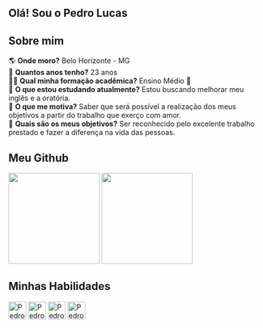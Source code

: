 
## Olá! Sou o Pedro Lucas

## Sobre mim
:earth_americas: <b>Onde moro?</b> Belo Horizonte - MG <br>
:birthday: <b>Quantos anos tenho?</b> 23 anos <br>
:man_student:	<b>Qual minha formação acadêmica?</b> Ensino Médio :thinking:	<br>
:open_book:	<b>O que estou estudando atualmente?</b> Estou buscando melhorar meu inglês e a oratória. <br>
:blue_book:	<b>O que me motiva?</b> Saber que será possível a realização dos meus objetivos a partir do trabalho que exerço com amor.<br>
:beginner: <b>Quais são os meus objetivos?</b> Ser reconhecido pelo excelente trabalho prestado e fazer a diferença na vida das pessoas. <br>

## Meu Github
<div>
  <img height="180em" src="https://github-readme-stats.vercel.app/api?username=pedrooLska&show_icons=true&theme=tokyonight&include_all_commits=true&count_private=true"/>
  <img height="180em" src="https://github-readme-stats.vercel.app/api/top-langs/?username=pedrooLska&layout=compact&langs_count=7&theme=tokyonight"/>
</div>

## Minhas Habilidades
<div>
  <img alt="Pedro-CSS" height="35" src="https://user-images.githubusercontent.com/45328215/129425392-48f02279-c600-4a3b-911e-97503accf652.png"/>
  <img alt="Pedro-HTML" height="35" src="https://user-images.githubusercontent.com/45328215/129425390-9903bb3a-4bfd-4c8a-acb1-388bf74c092b.png"/>
  <img alt="Pedro-JS" height="35" src="https://user-images.githubusercontent.com/45328215/129425393-693c1790-98ac-4871-a280-f98371eb42b7.png"/>
  <img alt="Pedro-VUE" height="35" src="https://user-images.githubusercontent.com/45328215/129425395-14f4e43d-03d7-4a64-be6a-2c83018f2bff.png"/>
</div>
